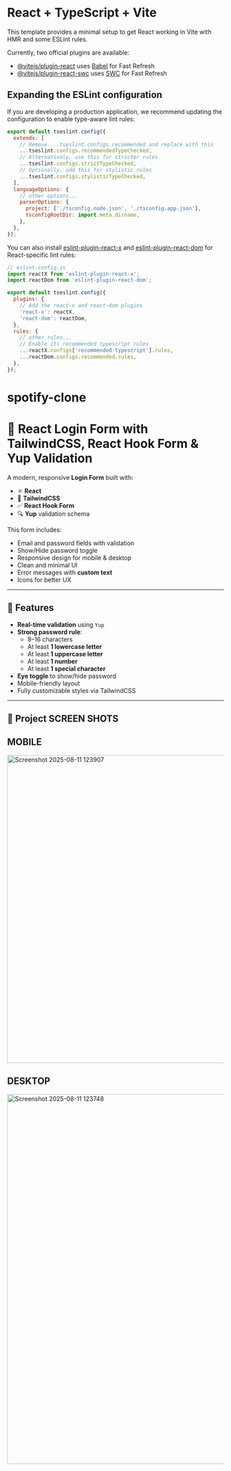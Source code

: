 # React + TypeScript + Vite

This template provides a minimal setup to get React working in Vite with HMR and some ESLint rules.

Currently, two official plugins are available:

- [@vitejs/plugin-react](https://github.com/vitejs/vite-plugin-react/blob/main/packages/plugin-react) uses [Babel](https://babeljs.io/) for Fast Refresh
- [@vitejs/plugin-react-swc](https://github.com/vitejs/vite-plugin-react/blob/main/packages/plugin-react-swc) uses [SWC](https://swc.rs/) for Fast Refresh

## Expanding the ESLint configuration

If you are developing a production application, we recommend updating the configuration to enable type-aware lint rules:

```js
export default tseslint.config({
  extends: [
    // Remove ...tseslint.configs.recommended and replace with this
    ...tseslint.configs.recommendedTypeChecked,
    // Alternatively, use this for stricter rules
    ...tseslint.configs.strictTypeChecked,
    // Optionally, add this for stylistic rules
    ...tseslint.configs.stylisticTypeChecked,
  ],
  languageOptions: {
    // other options...
    parserOptions: {
      project: ['./tsconfig.node.json', './tsconfig.app.json'],
      tsconfigRootDir: import.meta.dirname,
    },
  },
});
```

You can also install [eslint-plugin-react-x](https://github.com/Rel1cx/eslint-react/tree/main/packages/plugins/eslint-plugin-react-x) and [eslint-plugin-react-dom](https://github.com/Rel1cx/eslint-react/tree/main/packages/plugins/eslint-plugin-react-dom) for React-specific lint rules:

```js
// eslint.config.js
import reactX from 'eslint-plugin-react-x';
import reactDom from 'eslint-plugin-react-dom';

export default tseslint.config({
  plugins: {
    // Add the react-x and react-dom plugins
    'react-x': reactX,
    'react-dom': reactDom,
  },
  rules: {
    // other rules...
    // Enable its recommended typescript rules
    ...reactX.configs['recommended-typescript'].rules,
    ...reactDom.configs.recommended.rules,
  },
});
```
# spotify-clone

# 📌 React Login Form with TailwindCSS, React Hook Form & Yup Validation

A modern, responsive **Login Form** built with:
- ⚛ **React**
- 🎨 **TailwindCSS**
- ✅ **React Hook Form**
- 🔍 **Yup** validation schema

This form includes:
- Email and password fields with validation
- Show/Hide password toggle
- Responsive design for mobile & desktop
- Clean and minimal UI
- Error messages with **custom text**
- Icons for better UX

---

## 🚀 Features

- **Real-time validation** using `Yup`
- **Strong password rule**:  
  - 8–16 characters  
  - At least **1 lowercase letter**  
  - At least **1 uppercase letter**  
  - At least **1 number**  
  - At least **1 special character**
- **Eye toggle** to show/hide password
- Mobile-friendly layout
- Fully customizable styles via TailwindCSS

---

## 📂 Project SCREEN SHOTS

## MOBILE

<img width="747" height="714" alt="Screenshot 2025-08-11 123907" src="https://github.com/user-attachments/assets/eb29258b-865c-4f5b-8a0b-eed67d78b1e3" />

## DESKTOP

<img width="1919" height="857" alt="Screenshot 2025-08-11 123748" src="https://github.com/user-attachments/assets/da426ee0-4da7-4856-88bf-6403d2079d82" />




